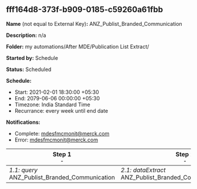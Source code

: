 ## fff164d8-373f-b909-0185-c59260a61fbb

**Name** (not equal to External Key)**:** ANZ_Publist_Branded_Communication

**Description:** n/a

**Folder:** my automations/After MDE/Publication List Extract/

**Started by:** Schedule

**Status:** Scheduled

**Schedule:**

* Start: 2021-02-01 18:30:00 +05:30
* End: 2079-06-06 00:00:00 +05:30
* Timezone: India Standard Time
* Recurrance: every week until end date

**Notifications:**

* Complete: mdesfmcmonit@merck.com
* Error: mdesfmcmonit@merck.com

| Step 1<br>_<small>-</small>_ | Step 2<br>_<small>-</small>_ | Step 3<br>_<small>-</small>_ |
| --- | --- | --- |
| _1.1: query_<br>ANZ_Publist_Branded_Communication | _2.1: dataExtract_<br>ANZ_Publist_Branded_Communication_Extract | _3.1: fileTransfer_<br>ANZ_Publist_Branded_Communication_Transfer |

